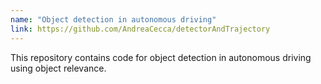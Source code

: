 ```yaml
---
name: "Object detection in autonomous driving"
link: https://github.com/AndreaCecca/detectorAndTrajectory
---
```


This repository contains code for object detection in autonomous driving using object relevance.
